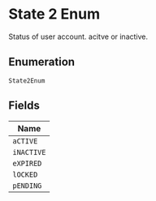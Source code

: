 
# State 2 Enum

Status of user account. acitve or inactive.

## Enumeration

`State2Enum`

## Fields

| Name |
|  --- |
| `aCTIVE` |
| `iNACTIVE` |
| `eXPIRED` |
| `lOCKED` |
| `pENDING` |

